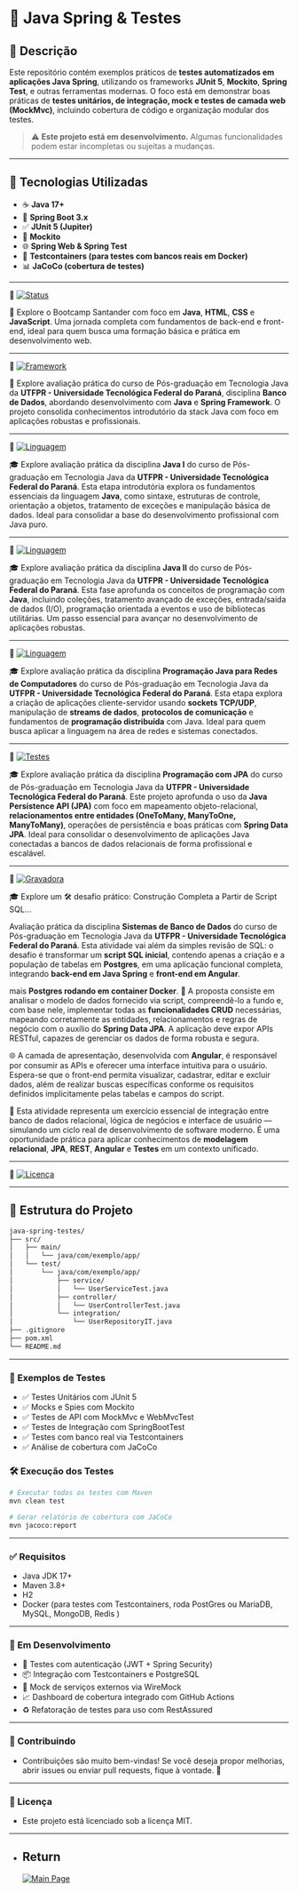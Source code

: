 # 🧪 Java Spring & Testes

## 📌 Descrição

Este repositório contém exemplos práticos de **testes automatizados em aplicações Java Spring**, utilizando os frameworks **JUnit 5**, **Mockito**, **Spring Test**, e outras ferramentas modernas. O foco está em demonstrar boas práticas de **testes unitários, de integração, mock e testes de camada web (MockMvc)**, incluindo cobertura de código e organização modular dos testes.

> ⚠️ **Este projeto está em desenvolvimento.** Algumas funcionalidades podem estar incompletas ou sujeitas a mudanças.

---

## 🚀 Tecnologias Utilizadas

- ☕ **Java 17+**
- 🌱 **Spring Boot 3.x**
- ✅ **JUnit 5 (Jupiter)**
- 🧪 **Mockito**
- 🌐 **Spring Web & Spring Test**
- 🧬 **Testcontainers (para testes com bancos reais em Docker)**
- 📊 **JaCoCo (cobertura de testes)**

---

🔗 [![Status](https://img.shields.io/badge/Bootcamp-Santander-yellow?style=for-the-badge)](./bootcamp-santander-soulCode-universia)

<p>
  🚀 Explore o Bootcamp Santander com foco em <strong>Java</strong>, <strong>HTML</strong>, <strong>CSS</strong> e <strong>JavaScript</strong>. Uma jornada completa com fundamentos de back-end e front-end, ideal para quem busca uma formação básica e prática em desenvolvimento web.
</p>

---

🔗 [![Framework](https://img.shields.io/badge/Java_Spring-JPA_H2-brightgreen?style=for-the-badge)](./avaliacao_UTFPR)

<p>
🚀 Explore avaliação prática do curso de Pós-graduação em Tecnologia Java da <strong>UTFPR - Universidade Tecnológica Federal do Paraná</strong>, disciplina <strong> Banco de Dados</strong>, abordando desenvolvimento com <strong>Java</strong> e <strong>Spring Framework</strong>. O projeto consolida conhecimentos introdutório da stack Java com foco em aplicações robustas e profissionais.
</p>

---

🔗 [![Linguagem](https://img.shields.io/badge/Linguagem-Java_I-blue?style=for-the-badge)](./java_I)

<p>
🎓 Explore avaliação prática da disciplina <strong>Java I</strong> do curso de Pós-graduação em Tecnologia Java da <strong>UTFPR - Universidade Tecnológica Federal do Paraná</strong>. Esta etapa introdutória explora os fundamentos essenciais da linguagem <strong>Java</strong>, como sintaxe, estruturas de controle, orientação a objetos, tratamento de exceções e manipulação básica de dados. Ideal para consolidar a base do desenvolvimento profissional com Java puro.
</p>

---

🔗 [![Linguagem](https://img.shields.io/badge/Linguagem-Java_II-blue?style=for-the-badge)](./java_II)

<p>
🎓 Explore avaliação prática da disciplina <strong>Java II</strong> do curso de Pós-graduação em Tecnologia Java da <strong>UTFPR - Universidade Tecnológica Federal do Paraná</strong>. Esta fase aprofunda os conceitos de programação com <strong>Java</strong>, incluindo coleções, tratamento avançado de exceções, entrada/saída de dados (I/O), programação orientada a eventos e uso de bibliotecas utilitárias. Um passo essencial para avançar no desenvolvimento de aplicações robustas.
</p>

---

🔗 [![Linguagem](https://img.shields.io/badge/Java-Redes_de_Computadores-blue?style=for-the-badge)](./redes)

<p>
🎓 Explore avaliação prática da disciplina <strong>Programação Java para Redes de Computadores</strong> do curso de Pós-graduação em Tecnologia Java da <strong>UTFPR - Universidade Tecnológica Federal do Paraná</strong>. Esta etapa explora a criação de aplicações cliente-servidor usando <strong>sockets TCP/UDP</strong>, manipulação de <strong>streams de dados</strong>, <strong>protocolos de comunicação</strong> e fundamentos de <strong>programação distribuída</strong> com Java. Ideal para quem busca aplicar a linguagem na área de redes e sistemas conectados.
</p>

---

🔗 [![Testes](https://img.shields.io/badge/JPA-Persistence-orange?style=for-the-badge)](./spring-data-jpa-main)

<p> 🎓 Explore avaliação prática da disciplina <strong>Programação com JPA</strong> do curso de Pós-graduação em Tecnologia Java da <strong>UTFPR - Universidade Tecnológica Federal do Paraná</strong>. Este projeto aprofunda o uso da <strong>Java Persistence API (JPA)</strong> com foco em mapeamento objeto-relacional, <strong>relacionamentos entre entidades (OneToMany, ManyToOne, ManyToMany)</strong>, operações de persistência e boas práticas com <strong>Spring Data JPA</strong>. Ideal para consolidar o desenvolvimento de aplicações Java conectadas a bancos de dados relacionais de forma profissional e escalável. </p>

---

🔗 [![Gravadora](https://img.shields.io/badge/Spring-Postgres_&_Testes-green?style=for-the-badge)](./db)

<p> 🎓 Explore um 🛠️ desafio prático: Construção Completa a Partir de Script SQL... </p> <p>Avaliação prática da disciplina <strong>Sistemas de Banco de Dados</strong> do curso de Pós-graduação em Tecnologia Java da <strong>UTFPR - Universidade Tecnológica Federal do Paraná</strong>. Esta atividade vai além da simples revisão de SQL: o desafio é transformar um <strong>script SQL inicial</strong>, contendo apenas a criação e a população de tabelas em <strong>Postgres</strong>, em uma aplicação funcional completa, integrando <strong>back-end em Java Spring</strong> e <strong>front-end em Angular</strong>. </p> mais <strong>Postgres rodando em container Docker</strong>. 📄 A proposta consiste em analisar o modelo de dados fornecido via script, compreendê-lo a fundo e, com base nele, implementar todas as <strong>funcionalidades CRUD</strong> necessárias, mapeando corretamente as entidades, relacionamentos e regras de negócio com o auxílio do <strong>Spring Data JPA</strong>. A aplicação deve expor APIs RESTful, capazes de gerenciar os dados de forma robusta e segura. </p> <p> 🌐 A camada de apresentação, desenvolvida com <strong>Angular</strong>, é responsável por consumir as APIs e oferecer uma interface intuitiva para o usuário. Espera-se que o front-end permita visualizar, cadastrar, editar e excluir dados, além de realizar buscas específicas conforme os requisitos definidos implicitamente pelas tabelas e campos do script. </p> <p> 🚀 Esta atividade representa um exercício essencial de integração entre banco de dados relacional, lógica de negócios e interface de usuário — simulando um ciclo real de desenvolvimento de software moderno. É uma oportunidade prática para aplicar conhecimentos de <strong>modelagem relacional</strong>, <strong>JPA</strong>, <strong>REST</strong>, <strong>Angular</strong> e <strong>Testes</strong> em um contexto unificado. </p>

---

🔗 [![Licença](https://img.shields.io/badge/Licença-MIT-green?style=for-the-badge)](LICENSE)

---

## 📁 Estrutura do Projeto

```bash
java-spring-testes/
├── src/
│   ├── main/
│   │   └── java/com/exemplo/app/
│   └── test/
│       └── java/com/exemplo/app/
│           ├── service/
│           │   └── UserServiceTest.java
│           ├── controller/
│           │   └── UserControllerTest.java
│           └── integration/
│               └── UserRepositoryIT.java
├── .gitignore
├── pom.xml
└── README.md
```
---

### 🧪 Exemplos de Testes
- ✅ Testes Unitários com JUnit 5
- ✅ Mocks e Spies com Mockito
- ✅ Testes de API com MockMvc e WebMvcTest
- ✅ Testes de Integração com SpringBootTest
- ✅ Testes com banco real via Testcontainers
- ✅ Análise de cobertura com JaCoCo

### 🛠️ Execução dos Testes

```bash
# Executar todos os testes com Maven
mvn clean test

# Gerar relatório de cobertura com JaCoCo
mvn jacoco:report

```
---

### ✅ Requisitos
- Java JDK 17+
- Maven 3.8+
- H2 
- Docker (para testes com Testcontainers, roda PostGres ou MariaDB, MySQL, MongoDB, Redis )

---

### 📌 Em Desenvolvimento
- 🔄 Testes com autenticação (JWT + Spring Security)
- 📦 Integração com Testcontainers e PostgreSQL
- 🧪 Mock de serviços externos via WireMock
- 📈 Dashboard de cobertura integrado com GitHub Actions
- ♻️ Refatoração de testes para uso com RestAssured

---

### 🤝 Contribuindo
- Contribuições são muito bem-vindas! Se você deseja propor melhorias, abrir issues ou enviar pull requests, fique à vontade. 🚀

---

### 📄 Licença
- Este projeto está licenciado sob a licença MIT.

---

- ## Return
  [![Main Page](https://img.shields.io/badge/Main-Page?style=for-the-badge&logo=github&logoColor=white)](https://github.com/alfecjo)
